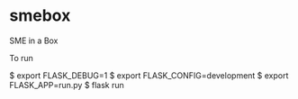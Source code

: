 # smebox
SME in a Box

To run

$ export FLASK_DEBUG=1
$ export FLASK_CONFIG=development
$ export FLASK_APP=run.py
$ flask run

